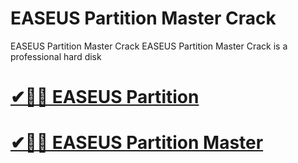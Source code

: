 # EASEUS Partition Master Crack

EASEUS Partition Master Crack EASEUS Partition Master Crack is a professional hard disk 

# [✔🎉🚀 EASEUS Partition](https://tinyurl.com/te5uctu6)

# [✔🎉🚀 EASEUS Partition Master ](https://tinyurl.com/te5uctu6)
